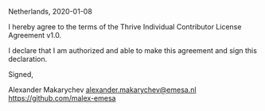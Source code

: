 Netherlands, 2020-01-08

I hereby agree to the terms of the Thrive Individual Contributor License
Agreement v1.0.

I declare that I am authorized and able to make this agreement and sign this
declaration.

Signed,

Alexander Makarychev alexander.makarychev@emesa.nl https://github.com/malex-emesa
